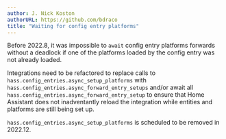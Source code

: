 ```yaml
---
author: J. Nick Koston
authorURL: https://github.com/bdraco
title: "Waiting for config entry platforms"
---
```


Before 2022.8, it was impossible to `await` config entry platforms forwards without a deadlock if one of the platforms loaded by the config entry was not already loaded.

Integrations need to be refactored to replace calls to `hass.config_entries.async_setup_platforms` with `hass.config_entries.async_forward_entry_setups` and/or await all `hass.config_entries.async_forward_entry_setup` to ensure that Home Assistant does not inadventantly reload the integration while entities and platforms are still being set up.

`hass.config_entries.async_setup_platforms` is scheduled to be removed in 2022.12.